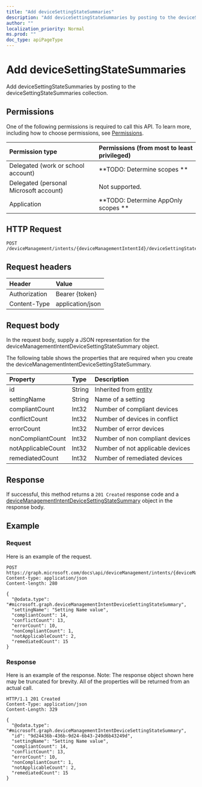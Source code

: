 ```yaml
---
title: "Add deviceSettingStateSummaries"
description: "Add deviceSettingStateSummaries by posting to the deviceSettingStateSummaries collection."
author: ""
localization_priority: Normal
ms.prod: ""
doc_type: apiPageType
---
```


# Add deviceSettingStateSummaries

Add deviceSettingStateSummaries by posting to the deviceSettingStateSummaries collection.

## Permissions
One of the following permissions is required to call this API. To learn more, including how to choose permissions, see [Permissions](/concepts/permissions-reference.md).

|Permission type|Permissions (from most to least privileged)|
|:---|:---|
|Delegated (work or school account)|**TODO: Determine scopes **|
|Delegated (personal Microsoft account)|Not supported.|
|Application|**TODO: Determine AppOnly scopes **|

## HTTP Request
<!-- {
  "blockType": "ignored"
}
-->
``` http
POST /deviceManagement/intents/{deviceManagementIntentId}/deviceSettingStateSummaries/$ref
```

## Request headers
|Header|Value|
|:---|:---|
|Authorization|Bearer {token}|
|Content-Type|application/json|

## Request body
In the request body, supply a JSON representation for the deviceManagementIntentDeviceSettingStateSummary object.

The following table shows the properties that are required when you create the deviceManagementIntentDeviceSettingStateSummary.

|Property|Type|Description|
|:---|:---|:---|
|id|String| Inherited from [entity](../resources/entity.md)|
|settingName|String|Name of a setting|
|compliantCount|Int32|Number of compliant devices|
|conflictCount|Int32|Number of devices in conflict|
|errorCount|Int32|Number of error devices|
|nonCompliantCount|Int32|Number of non compliant devices|
|notApplicableCount|Int32|Number of not applicable devices|
|remediatedCount|Int32|Number of remediated devices|



## Response
If successful, this method returns a `201 Created` response code and a [deviceManagementIntentDeviceSettingStateSummary](../resources/devicemanagementintentdevicesettingstatesummary.md) object in the response body.

## Example

### Request
Here is an example of the request.
<!-- {
  "blockType": "request",
  "name": "create_devicemanagementintentdevicesettingstatesummary_from_"
}
-->
``` http
POST https://graph.microsoft.com/docs\api/deviceManagement/intents/{deviceManagementIntentId}/deviceSettingStateSummaries
Content-type: application/json
Content-length: 280

{
  "@odata.type": "#microsoft.graph.deviceManagementIntentDeviceSettingStateSummary",
  "settingName": "Setting Name value",
  "compliantCount": 14,
  "conflictCount": 13,
  "errorCount": 10,
  "nonCompliantCount": 1,
  "notApplicableCount": 2,
  "remediatedCount": 15
}
```

### Response
Here is an example of the response. Note: The response object shown here may be truncated for brevity. All of the properties will be returned from an actual call.
<!-- {
  "blockType": "response",
  "truncated": true,
  "@odata.type": "microsoft.graph.devicemanagementintentdevicesettingstatesummary"
}
-->
``` http
HTTP/1.1 201 Created
Content-Type: application/json
Content-Length: 329

{
  "@odata.type": "#microsoft.graph.deviceManagementIntentDeviceSettingStateSummary",
  "id": "9d24436b-436b-9d24-6b43-249d6b43249d",
  "settingName": "Setting Name value",
  "compliantCount": 14,
  "conflictCount": 13,
  "errorCount": 10,
  "nonCompliantCount": 1,
  "notApplicableCount": 2,
  "remediatedCount": 15
}
```

